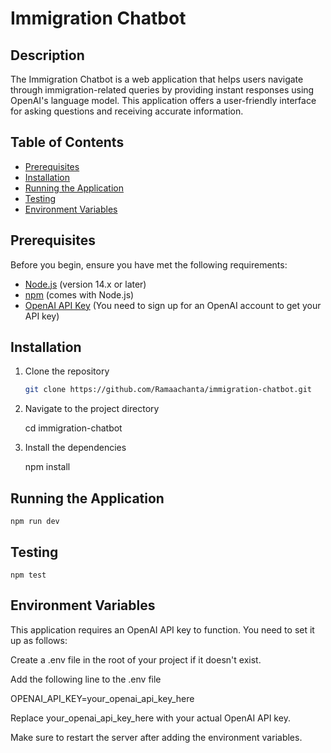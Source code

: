 # Immigration Chatbot

## Description

The Immigration Chatbot is a web application that helps users navigate through immigration-related queries by providing instant responses using OpenAI's language model. This application offers a user-friendly interface for asking questions and receiving accurate information.

## Table of Contents

- [Prerequisites](#prerequisites)
- [Installation](#installation)
- [Running the Application](#running-the-application)
- [Testing](#testing)
- [Environment Variables](#environment-variables)


## Prerequisites

Before you begin, ensure you have met the following requirements:

- [Node.js](https://nodejs.org/en/download/) (version 14.x or later)
- [npm](https://www.npmjs.com/get-npm) (comes with Node.js)
- [OpenAI API Key](https://platform.openai.com/signup) (You need to sign up for an OpenAI account to get your API key)

## Installation

1. Clone the repository

   ```bash
   git clone https://github.com/Ramaachanta/immigration-chatbot.git

2. Navigate to the project directory

   cd immigration-chatbot

3.  Install the dependencies

     npm install

## Running the Application
   
    npm run dev

## Testing
    
    npm test

## Environment Variables

This application requires an OpenAI API key to function. You need to set it up as follows:

Create a .env file in the root of your project if it doesn't exist.

Add the following line to the .env file

OPENAI_API_KEY=your_openai_api_key_here

Replace your_openai_api_key_here with your actual OpenAI API key.

Make sure to restart the server after adding the environment variables.


